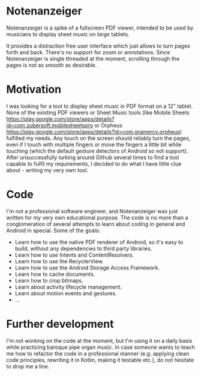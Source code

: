 # Notenanzeiger
Notenanzeiger is a spike of a fullscreen PDF viewer, intended to be used by musicians to display sheet music on *large* tablets.

It provides a distraction free user interface which just allows to turn pages forth and back. There's no support for zoom or annotations. Since Notenanzeiger is single threaded at the moment, scrolling through the pages is not as smooth as desirable.


# Motivation
I was looking for a tool to display sheet music in PDF format on a 12" tablet. None of the existing PDF viewers or Sheet Music tools (like Mobile Sheets https://play.google.com/store/apps/details?id=com.zubersoft.mobilesheetspro or Orpheus https://play.google.com/store/apps/details?id=com.gramercy.orpheus) fulfilled my needs. Any touch on the screen should reliably turn the pages, even if I touch with multiple fingers or move the fingers a little bit while touching (which the default gesture detectors of Android so not support). After unsuccessfully lurking around Github several times to find a tool capable to fulfil my requirements, I decided to do what I have little clue about - writing my very own tool.

# Code
I'm not a professional software engineer, and Notenanzeiger was just written for my very own educational purpose. The code is no more than a conglomeration of several attempts to learn about coding in general and Android in special. Some of the goals:

* Learn how to use the native PDF renderer of Android, so it's easy to build, without any dependencies to third party libraries.
* Learn how to use Intents and ContentResolvers.
* Learn how to use the RecyclerView.
* Learn how to use the Android Storage Access Framework.
* Learn how to cache documents.
* Learn how to crop bitmaps.
* Learn about activity lifecycle management.
* Learn about motion events and gestures.
* …

# Further development
I'm not working on the code at the moment, but I'm using it on a daily basis while practicing baroque pipe organ music. In case someone wants to teach me how to refactor the code in a professional manner (e.g. applying clean code principles, rewriting it in Kotlin, making it testable etc.), do not hesitate to drop me a line.